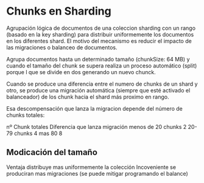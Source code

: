 # Chunks en Sharding

Agrupación lógica de documentos de una coleccion sharding con un rango (basado en la key sharding) para
distribuir uniformemente los documentos en los diferentes shard.
El motivo del mecanismo es reducir el impacto de las migraciones o balanceo de documentos.

Agrupa documentos hasta un determinado tamaño (chunkSize: 64 MB) y cuando el tamaño del chunk se supera
realiza un proceso automático (split) porque l que se divide en dos generando un nuevo chunck.

Cuando se produce una diferencia entre el numero de chunks de un shard y otro, se produce una migración
automática (siempre que esté activado el balanceador) de los chunk hacia el shard más proximo en rango.

Esa descompensación que lanza la migracion depende del número de chunks totales:

nº Chunk totales        Diferencia que lanza migración
menos de 20 chunks                  2
20-79 chunks                        4
mas 80                              8

## Modicación del tamaño

Ventaja distribuye mas uniformemente la colección
Incoveniente se produciran mas migraciones (se puede mitigar programando el balance)

